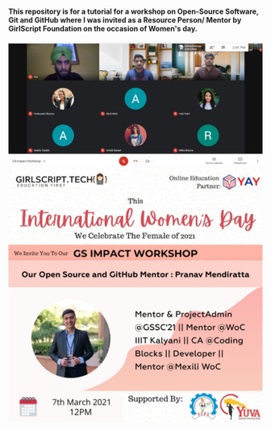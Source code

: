 #### This repository is for a tutorial for a workshop on Open-Source Software, Git and GitHub where I was invited as a Resource Person/ Mentor by GirlScript Foundation on the occasion of Women's day.

![GS2](assets/gs2.jpg)
![GS1](assets/gs1.jpg)
